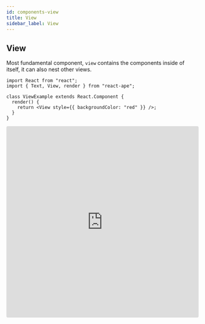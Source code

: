 ```yaml
---
id: components-view
title: View
sidebar_label: View
---
```


## View

Most fundamental component, `view` contains the components inside of itself, it can also nest other views.

```JS
import React from "react";
import { Text, View, render } from "react-ape";

class ViewExample extends React.Component {
  render() {
    return <View style={{ backgroundColor: "red" }} />;
  }
}
```
<iframe src="https://codesandbox.io/embed/v2vxwnlxl?hidenavigation=1" style="width:100%; height:500px; border:0; border-radius: 4px; overflow:hidden;" sandbox="allow-modals allow-forms allow-popups allow-scripts allow-same-origin"></iframe>